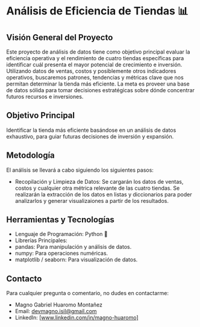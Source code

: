 # Análisis de Eficiencia de Tiendas 📊
## Visión General del Proyecto
Este proyecto de análisis de datos tiene como objetivo principal evaluar la eficiencia operativa y el rendimiento de cuatro tiendas específicas para identificar cuál presenta el mayor potencial de crecimiento e inversión. Utilizando datos de ventas, costos y posiblemente otros indicadores operativos, buscaremos patrones, tendencias y métricas clave que nos permitan determinar la tienda más eficiente. La meta es proveer una base de datos sólida para tomar decisiones estratégicas sobre dónde concentrar futuros recursos e inversiones.

## Objetivo Principal
Identificar la tienda más eficiente basándose en un análisis de datos exhaustivo, para guiar futuras decisiones de inversión y expansión.

## Metodología
El análisis se llevará a cabo siguiendo los siguientes pasos:

* Recopilación y Limpieza de Datos: Se cargarán los datos de ventas, costos y cualquier otra métrica relevante de las cuatro tiendas. Se realizarán la extracción de los datos en listas y diccionarios para poder analizarlos
y generar visualizaiones a partir de los resultados.

## Herramientas y Tecnologías
* Lenguaje de Programación: Python 🐍
* Librerías Principales:
* pandas: Para manipulación y análisis de datos.
* numpy: Para operaciones numéricas.
* matplotlib / seaborn: Para visualización de datos.

## Contacto
Para cualquier pregunta o comentario, no dudes en contactarme:

* Magno Gabriel Huaromo Montañez
* Email: devmagno.isil@gmail.com
* LinkedIn: [www.linkedin.com/in/magno-huaromo]
